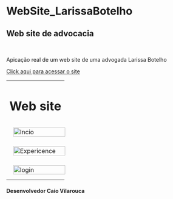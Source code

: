 # WebSite_LarissaBotelho
<h2>Web site de advocacia</h2>
<br />
<p>Apicação real de um web site  de uma advogada Larissa Botelho</p>

[Click aqui para acessar o site](https://caiovilarouca.github.io/WebSite_LarissaBotelho/)

<!--Tabela explicativa-->
<table>
  <tr>
    <td>
      <div align="center"><h1>Web site</h1></div>
    </td>
  </tr>
  <tr>
    <td>
       <!--Incio-->
       <img alt="Incio" height="100%" style="margin: 10px" src="https://github.com/CaioVilarouca/WebSite_LarissaBotelho/blob/main/Img/Larissa-in195173cio.svg"/> 
    </td>
  </tr>
  <tr>
    <td>
       <!--Expericence -->
       <img alt="Expericence" height="100%" style="margin: 10px" src="https://github.com/CaioVilarouca/WebSite_LarissaBotelho/blob/main/Img/Expericence.svg"/> 
    </td>
  </tr>
  <tr>
    <td>
       <!--Tela de login-->
       <img alt="login" height="100%" style="margin: 10px" src="https://github.com/CaioVilarouca/WebSite_LarissaBotelho/blob/main/Img/Tela-login.svg"/> 
    </td>
  </tr>
</table>
<h4>Desenvolvedor Caio Vilarouca</h4>
